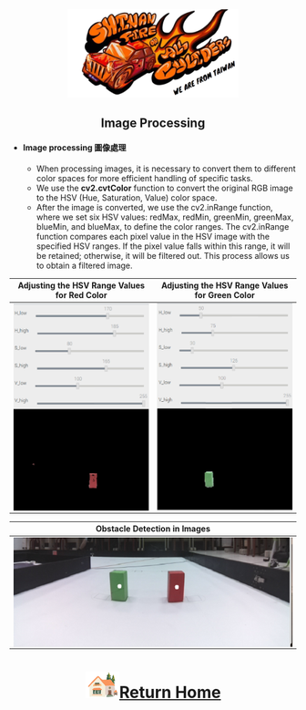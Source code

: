 <div align="center"><img src="../../../other/img/logo.png" width="300" alt=" logo"></div>

## <div align="center">Image Processing</div> 
 - #### Image processing 圖像處理  
    - When processing images, it is necessary to convert them to different color spaces for more efficient handling of specific tasks.  
    - We use the __cv2.cvtColor__ function to convert the original RGB image to the HSV (Hue, Saturation, Value) color space.  
    - After the image is converted, we use the cv2.inRange function, where we set six HSV values: redMax, redMin, greenMin, greenMax, blueMin, and blueMax, to define the color ranges. The cv2.inRange function compares each pixel value in the HSV image with the specified HSV ranges. If the pixel value falls within this range, it will be retained; otherwise, it will be filtered out. This process allows us to obtain a filtered image.  

<div align="center">

|Adjusting the HSV Range Values for Red Color|Adjusting the HSV Range Values for Green Color|
|:----:|:----:|
|<img src="./img/red_HSV_value_range.png" width = "350" height = "" alt="red_HSV_value_range" align=center />|<img src="./img/green_HSV_value_range.png" width = "350" height = "" alt="green_HSV_value_range" align=center />|

|Obstacle Detection in Images|
|:----:|
|<img src="./img/Obstacle_detection.png" alt="Obstacle_detection" align=center />|
</div>


# <div align="center">![HOME](../../../other/img/Home.png)[Return Home](../../../)</div>  
